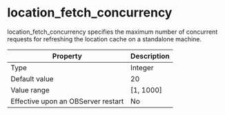location_fetch_concurrency
===============================================

location_fetch_concurrency specifies the maximum number of concurrent requests for refreshing the location cache on a standalone machine.


| **Property** | **Description** |
|------------------|-------------|
| Type | Integer |
| Default value | 20 |
| Value range | \[1, 1000\] |
| Effective upon an OBServer restart | No |


